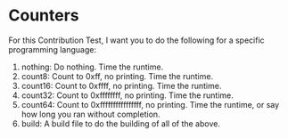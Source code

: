 # Counters

For this Contribution Test, I want you to do the following for a specific programming language:

1. nothing: Do nothing. Time the runtime.
2. count8: Count to 0xff, no printing. Time the runtime.
3. count16: Count to 0xffff, no printing. Time the runtime.
4. count32: Count to 0xffffffff, no printing. Time the runtime.
5. count64: Count to 0xffffffffffffffff, no printing. Time the runtime, or say how long you ran without completion.
6. build: A build file to do the building of all of the above.


